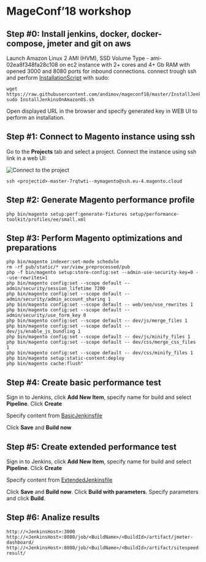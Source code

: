 # MageConf’18  workshop

## Step #0: Install jenkins, docker, docker-compose, jmeter and git on aws
Launch Amazon Linux 2 AMI (HVM), SSD Volume Type - ami-02ea8f348fa28c108 on ec2 instance with 2+ cores and 4+ Gb RAM with opened 3000 and 8080 ports for inbound connections.
connect trough ssh and perform [InstallationScript](InstallJenkinsOnAmazonOS.sh) with sudo:
```
wget https://raw.githubusercontent.com/andimov/mageconf18/master/InstallJenkinsOnAmazonOS.sh
sudo InstallJenkinsOnAmazonOS.sh
```
Open displayed URL in the browser and specify generated key in WEB UI to perform an installation.

## Step #1: Connect to Magento instance using ssh
Go to the **Projects** tab and select a project. Connect the instance using ssh link in a web UI:

![Connect to the project](/images/access_site.png?raw=true)

```
ssh <projectid>-master-7rqtwti--mymagento@ssh.eu-4.magento.cloud
```

## Step #2: Generate Magento performance profile
```
php bin/magento setup:perf:generate-fixtures setup/performance-toolkit/profiles/ee/small.xml
```
## Step #3: Perform Magento optimizations and preparations
``` 
php bin/magento indexer:set-mode schedule 
rm -rf pub/static/* var/view_preprocessed/pub
php -f bin/magento setup:store-config:set --admin-use-security-key=0 --use-rewrites=1
php bin/magento config:set --scope default -- admin/security/session_lifetime 7200
php bin/magento config:set --scope default -- admin/security/admin_account_sharing 1
php bin/magento config:set --scope default -- web/seo/use_rewrites 1
php bin/magento config:set --scope default -- admin/security/use_form_key 0
php bin/magento config:set --scope default -- dev/js/merge_files 1
php bin/magento config:set --scope default -- dev/js/enable_js_bundling 1
php bin/magento config:set --scope default -- dev/js/minify_files 1
php bin/magento config:set --scope default -- dev/css/merge_css_files 1
php bin/magento config:set --scope default -- dev/css/minify_files 1
php bin/magento setup:static-content:deploy
php bin/magento cache:flush"
```

## Step #4: Create basic performance test

Sign in to Jenkins, click **Add New Item**, specify name for build and select **Pipeline**. Click **Create**

Specify content from [BasicJenkinsfile](BasicJenkinsfile)

Click **Save** and **Build now**

## Step #5: Create extended performance test

Sign in to Jenkins, click **Add New Item**, specify name for build and select **Pipeline**. Click **Create**

Specify content from [ExtendedJenkinsfile](ExtendedJenkinsfile)

Click **Save** and **Build now**.
Click **Build with parameters**.
Specify parameters and click **Build**.



## Step #6: Analize results
```
http://<JenkinsHost>:3000
http://<JenkinsHost>:8080/job/<BuildName>/<BuildId>/artifact/jmeter-dashboard/
http://<JenkinsHost>:8080/job/<BuildName>/<BuildId>/artifact/sitespeed-result/
```

